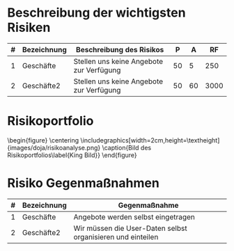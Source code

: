 # Beschreibung der wichtigsten Risiken

| # | Bezeichnung | Beschreibung des Risikos |P | A | RF |
| - | ----------- | ------------------------ |--| --| -- |
| 1 | Geschäfte  | Stellen uns keine Angebote zur Verfügung | 50 | 5 | 250 |
| 2 | Geschäfte2  | Stellen uns keine Angebote zur Verfügung | 50 | 60 | 3000 |

# Risikoportfolio

\begin{figure}
\centering
\includegraphics[width=2cm,height=\textheight]{images/doja/risikoanalyse.png}
\caption{Bild des Risikoportfolios\label{King Bild}}
\end{figure}

# Risiko Gegenmaßnahmen

| # | Bezeichnung | Gegenmaßnahme |
| - | ----------- | ----------------|
| 1 | Geschäfte  | Angebote werden selbst eingetragen |
| 2 | Geschäfte2  | Wir müssen die User-Daten selbst organisieren und einteilen |
